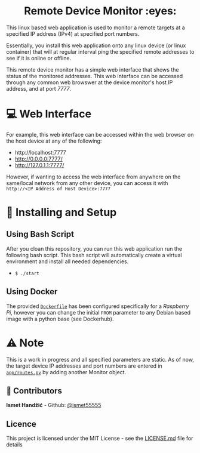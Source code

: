 <h1 align="center">Remote Device Monitor :eyes:</h1>

This linux based web application is used to monitor a remote targets at a specified IP address (IPv4) at specified port numbers.

Essentially, you install this web application onto any linux device (or linux container) that will at regular interval ping the specified remote addresses to see if it is online or offline.

This remote device monitor has a simple web interface that shows the status of the monitored addresses. This web interface can be accessed through any common web browswer at the device monitor's host IP address, and at port *7777*.  

# :computer: Web Interface
For example, this web interface can be accessed within the web browser on the host device at any of the following:
- http://localhost:7777
- http://0.0.0.0:7777/
- http://127.0.1.1:7777/ 

However, if wanting to access the web interface from anywhere on the same/local network from any other device, you can access it with `http://<IP Address of Host Device>:7777`

# :rocket: Installing and Setup
## Using Bash Script
After you cloan this repository, you can run this web application run the following bash script. This bash script will automatically create a virtual environment and install all needed dependencies.
- `$ ./start`

## Using Docker
The provided [`Dockerfile`](Dockerfile) has been configured specifically for a *Raspberry Pi*, however you can change the initial `FROM` parameter to any Debian based image with a python base (see Dockerhub). 
 
# :warning: Note
This is a work in progress and all specified parameters are static. As of now, the target device IP addresses and port numbers are entered in [`app/routes.py`](app/routes.py) by adding another Monitor object.

## :bust_in_silhouette: Contributors
**Ismet Handžić** - Github: [@ismet55555](https://github.com/ismet55555)

## Licence
This project is licensed under the MIT License - see the [LICENSE.md](LICENSE.md) file for details
